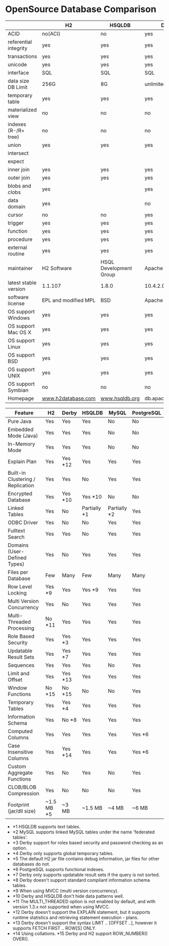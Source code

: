 # OpenSource Database Comparison

&nbsp;                  | H2         | HSQLDB     | DERBY      | PostgreSQL | MySQL
----------------------- | ---------- | ---------- | ---------- | ---------- | ----------
ACID                    | no(ACI)    | no         | yes        | yes        | yes
referential integrity   | yes        | yes        | yes        | yes        | yes
transactions            | yes        | yes        | yes        | yes        | yes
unicode                 | yes        | yes        | yes        | yes        | partial
interface               | SQL        | SQL        | SQL        | SQL        | SQL
data size DB Limit      | 256G       | 8G         | unlimited  | unlimited  | unlimited
temporary table         | yes        | yes        | yes        | yes        | yes
materialized view       | no         | no         | no         | no         | no
indexes (R-/R+ tree)    | no         | no         | no         | yes        | MyISAM tables only
union                   | yes        | yes        | yes        | yes        | yes
intersect               |            |            |            | yes        | no
expect                  |            |            |            | yes        | no
inner join              | yes        | yes        | yes        | yes        | yes
outer join              | yes        | yes        | yes        | yes        | yes
blobs and clobs         | yes        |            | yes        | yes        | yes
data domain             | yes        |            | no         | yes        | no
cursor                  | no         | no         | yes        | yes        | yes
trigger                 | yes        | yes        | yes        | yes        | yes
function                | yes        | yes        | yes        | yes        | yes
procedure               | yes        | yes        | yes        | yes        | yes
external routine        | yes        | yes        | yes        | yes        | yes
maintainer              | H2 Software | HSQL Development Group | Apache | PostgreSQL Global Development Group | Sun Microsystems
latest stable version   | 1.1.107    | 1.8.0      | 10.4.2.0   | 8.3.6       | 5.1.32
software license        | EPL and modified MPL | BSD | Apache License | BSD | GPL or proprietary
OS support Windows      | yes        | yes        | yes        | yes        | yes
OS support Mac OS X     | yes        | yes        | yes        | yes        | yes
OS support Linux        | yes        | yes        | yes        | yes        | yes
OS support BSD          | yes        | yes        | yes        | yes        | yes
OS support UNIX         | yes        | yes        | yes        | yes        | yes
OS support Symbian      | no         | no         | no         | yes        | yes
Homepage                | www.h2database.com | www.hsqldb.org | db.apache.org/derby | www.postgresql.org | www.mysql.com




Feature                           | H2         | Derby      | HSQLDB     | MySQL      | PostgreSQL
--------------------------------- | ---------- | ---------- | ---------- | ---------- | ----------
Pure Java                         | Yes        | Yes        | Yes        | No         | No
Embedded Mode (Java)              | Yes        | Yes        | Yes        | No         | No
In-Memory Mode                    | Yes        | Yes        | Yes        | No         | No
Explain Plan                      | Yes        | Yes *12    | Yes        | Yes        | Yes
Built-in Clustering / Replication | Yes        | Yes        | No         | Yes        | Yes
Encrypted Database                | Yes        | Yes *10    | Yes *10    | No         | No
Linked Tables                     | Yes        | No         | Partially *1 | Partially *2 | Yes
ODBC Driver                       | Yes        | No         | No         | Yes        | Yes
Fulltext Search                   | Yes        | Yes        | No         | Yes        | Yes
Domains (User-Defined Types)      | Yes        | No         | Yes        | Yes        | Yes
Files per Database                | Few        | Many       | Few        | Many       | Many
Row Level Locking                 | Yes *9     | Yes        | Yes *9     | Yes        | Yes
Multi Version Concurrency         | Yes        | No         | Yes        | Yes        | Yes
Multi-Threaded Processing         | No *11     | Yes        | Yes        | Yes        | Yes
Role Based Security               | Yes        | Yes *3     | Yes        | Yes        | Yes
Updatable Result Sets             | Yes        | Yes *7     | Yes        | Yes        | Yes
Sequences                         | Yes        | Yes        | Yes        | No         | Yes
Limit and Offset                  | Yes        | Yes *13    | Yes        | Yes        | Yes
Window Functions                  | No *15     | No *15     | No         | No         | Yes
Temporary Tables                  | Yes        | Yes *4     | Yes        | Yes        | Yes
Information Schema                | Yes        | No *8      | Yes        | Yes        | Yes
Computed Columns                  | Yes        | Yes        | Yes        | Yes        | Yes *6
Case Insensitive Columns          | Yes        | Yes *14    | Yes        | Yes        | Yes *6
Custom Aggregate Functions        | Yes        | No         | Yes        | No         | Yes
CLOB/BLOB Compression             | Yes        | No         | No         | No         | Yes
Footprint (jar/dll size)          | ~1.5 MB *5 | ~3 MB      | ~1.5 MB    | ~4 MB      | ~6 MB

- *1 HSQLDB supports text tables.
- *2 MySQL supports linked MySQL tables under the name 'federated tables'.
- *3 Derby support for roles based security and password checking as an option.
- *4 Derby only supports global temporary tables.
- *5 The default H2 jar file contains debug information, jar files for other databases do not.
- *6 PostgreSQL supports functional indexes.
- *7 Derby only supports updatable result sets if the query is not sorted.
- *8 Derby doesn't support standard compliant information schema tables.
- *9 When using MVCC (multi version concurrency).
- *10 Derby and HSQLDB don't hide data patterns well.
- *11 The MULTI_THREADED option is not enabled by default, and with version 1.3.x not supported when using MVCC.
- *12 Derby doesn't support the EXPLAIN statement, but it supports runtime statistics and retrieving statement execution - plans.
- *13 Derby doesn't support the syntax LIMIT .. [OFFSET ..], however it supports FETCH FIRST .. ROW[S] ONLY.
- *14 Using collations. *15 Derby and H2 support ROW_NUMBER() OVER().